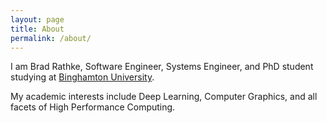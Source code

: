 ```yaml
---
layout: page
title: About
permalink: /about/
---
```


I am Brad Rathke, Software Engineer, Systems Engineer, and PhD student studying at [Binghamton University](http://www.binghamton.edu).

My academic interests include Deep Learning, Computer Graphics, and all facets of High Performance Computing.